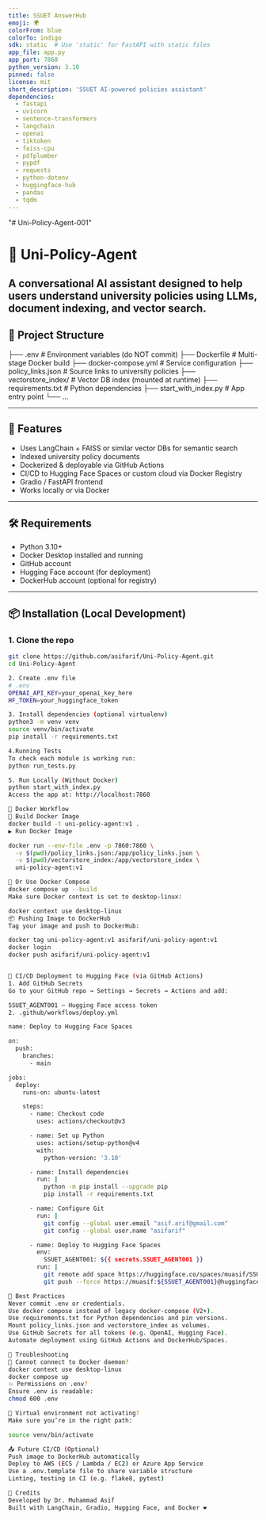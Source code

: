 ```yaml
---
title: SSUET AnswerHub
emoji: 🌍
colorFrom: blue
colorTo: indigo
sdk: static  # Use 'static' for FastAPI with static files
app_file: app.py
app_port: 7860
python_version: 3.10
pinned: false
license: mit
short_description: 'SSUET AI-powered policies assistant'
dependencies:
  - fastapi
  - uvicorn
  - sentence-transformers
  - langchain
  - openai
  - tiktoken
  - faiss-cpu
  - pdfplumber
  - pypdf
  - requests
  - python-dotenv
  - huggingface-hub
  - pandas
  - tqdm
---
```

"# Uni-Policy-Agent-001"

# 🧠 Uni-Policy-Agent
A conversational AI assistant designed to help users understand university policies using LLMs, document indexing, and vector search.
---
## 📁 Project Structure
├── .env # Environment variables (do NOT commit)
├── Dockerfile # Multi-stage Docker build
├── docker-compose.yml # Service configuration
├── policy_links.json # Source links to university policies
├── vectorstore_index/ # Vector DB index (mounted at runtime)
├── requirements.txt # Python dependencies
├── start_with_index.py # App entry point
└── ...


---
## 🚀 Features

- Uses LangChain + FAISS or similar vector DBs for semantic search
- Indexed university policy documents
- Dockerized & deployable via GitHub Actions
- CI/CD to Hugging Face Spaces or custom cloud via Docker Registry
- Gradio / FastAPI frontend
- Works locally or via Docker

---
## 🛠️ Requirements

- Python 3.10+
- Docker Desktop installed and running
- GitHub account
- Hugging Face account (for deployment)
- DockerHub account (optional for registry)

---

## 📦 Installation (Local Development)
### 1. Clone the repo

```bash
git clone https://github.com/asifarif/Uni-Policy-Agent.git
cd Uni-Policy-Agent

2. Create .env file
# .env
OPENAI_API_KEY=your_openai_key_here
HF_TOKEN=your_huggingface_token

3. Install dependencies (optional virtualenv)
python3 -m venv venv
source venv/bin/activate
pip install -r requirements.txt

4.Running Tests 
To check each module is working run:
python run_tests.py 

5. Run Locally (Without Docker)
python start_with_index.py
Access the app at: http://localhost:7860

🐳 Docker Workflow
🧱 Build Docker Image
docker build -t uni-policy-agent:v1 .
▶️ Run Docker Image

docker run --env-file .env -p 7860:7860 \
  -v $(pwd)/policy_links.json:/app/policy_links.json \
  -v $(pwd)/vectorstore_index:/app/vectorstore_index \
  uni-policy-agent:v1

🧩 Or Use Docker Compose
docker compose up --build
Make sure Docker context is set to desktop-linux:

docker context use desktop-linux
📦 Pushing Image to DockerHub
Tag your image and push to DockerHub:

docker tag uni-policy-agent:v1 asifarif/uni-policy-agent:v1
docker login
docker push asifarif/uni-policy-agent:v1


🚀 CI/CD Deployment to Hugging Face (via GitHub Actions)
1. Add GitHub Secrets
Go to your GitHub repo → Settings → Secrets → Actions and add:

SSUET_AGENT001 — Hugging Face access token
2. .github/workflows/deploy.yml

name: Deploy to Hugging Face Spaces

on:
  push:
    branches:
      - main

jobs:
  deploy:
    runs-on: ubuntu-latest

    steps:
      - name: Checkout code
        uses: actions/checkout@v3

      - name: Set up Python
        uses: actions/setup-python@v4
        with:
          python-version: '3.10'

      - name: Install dependencies
        run: |
          python -m pip install --upgrade pip
          pip install -r requirements.txt

      - name: Configure Git
        run: |
          git config --global user.email "asif.arif@gmail.com"
          git config --global user.name "asifarif"

      - name: Deploy to Hugging Face Spaces
        env:
          SSUET_AGENT001: ${{ secrets.SSUET_AGENT001 }}
        run: |
          git remote add space https://huggingface.co/spaces/muasif/SSUET-Agent01
          git push --force https://muasif:${SSUET_AGENT001}@huggingface.co/spaces/muasif/SSUET-Agent01 main

📁 Best Practices
Never commit .env or credentials.
Use docker compose instead of legacy docker-compose (V2+).
Use requirements.txt for Python dependencies and pin versions.
Mount policy_links.json and vectorstore_index as volumes.
Use GitHub Secrets for all tokens (e.g. OpenAI, Hugging Face).
Automate deployment using GitHub Actions and DockerHub/Spaces.

🧯 Troubleshooting
🐳 Cannot connect to Docker daemon?
docker context use desktop-linux
docker compose up
💥 Permissions on .env?
Ensure .env is readable:
chmod 600 .env

🐍 Virtual environment not activating?
Make sure you’re in the right path:

source venv/bin/activate

📤 Future CI/CD (Optional)
Push image to DockerHub automatically
Deploy to AWS (ECS / Lambda / EC2) or Azure App Service
Use a .env.template file to share variable structure
Linting, testing in CI (e.g. flake8, pytest)

🙌 Credits
Developed by Dr. Muhammad Asif
Built with LangChain, Gradio, Hugging Face, and Docker ❤️